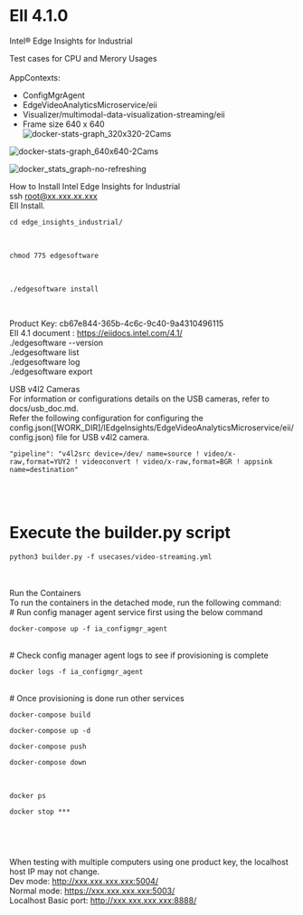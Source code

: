 # EII 4.1.0<br />
Intel® Edge Insights for Industrial<br />

Test cases for CPU and Merory Usages<br /><br />
AppContexts:<br />
- ConfigMgrAgent<br />
- EdgeVideoAnalyticsMicroservice/eii<br />
- Visualizer/multimodal-data-visualization-streaming/eii<br />
- Frame size 640 x 640<br />
![docker-stats-graph_320x320-2Cams](https://github.com/louisbyun/Intel-Edge-Insights-for-Industrial-4.1/assets/55345082/2a49aac7-6726-42ec-a4be-58b2cc3a9061)

![docker-stats-graph_640x640-2Cams](https://github.com/louisbyun/Intel-Edge-Insights-for-Industrial-4.1/assets/55345082/2b1cd016-7b14-4339-9683-9a1085aee798)

![docker_stats_graph-no-refreshing](https://github.com/louisbyun/Intel-Edge-Insights-for-Industrial-4.1/assets/55345082/c2e1b752-c13e-4597-8ff2-ddea59864e0d)

How to Install Intel Edge Insights for Industrial<br />
ssh root@xx.xxx.xx.xxx <br />
EII Install.<br />
<div class="snippet-clipboard-content notranslate position-relative overflow-auto" data-snippet-clipboard-copy-content="cd edge_insights_industrial"><pre class="notranslate"><code>cd edge_insights_industrial/
</code></pre></div><br />
<div class="snippet-clipboard-content notranslate position-relative overflow-auto" data-snippet-clipboard-copy-content="chmod 775 edgesoftware"><pre class="notranslate"><code>chmod 775 edgesoftware
</code></pre></div><br />
<div class="snippet-clipboard-content notranslate position-relative overflow-auto" data-snippet-clipboard-copy-content="./edgesoftware install"><pre class="notranslate"><code>./edgesoftware install
</code></pre></div><br />

Product Key: cb67e844-365b-4c6c-9c40-9a4310496115<br />
EII 4.1 document : https://eiidocs.intel.com/4.1/<br />
./edgesoftware --version<br />
./edgesoftware list<br />
./edgesoftware log<br />
./edgesoftware export<br />

USB v4l2 Cameras<br />
For information or configurations details on the USB cameras, refer to docs/usb_doc.md.<br />
Refer the following configuration for configuring the config.json([WORK_DIR]/IEdgeInsights/EdgeVideoAnalyticsMicroservice/eii/config.json) file for USB v4l2 camera.<br />

<div class="snippet-clipboard-content notranslate position-relative overflow-auto" data-snippet-clipboard-copy-content="pipeline camera"><pre class="notranslate"><code>"pipeline": "v4l2src device=/dev/<DEVICE_VIDEO_NODE> name=source ! video/x-raw,format=YUY2 ! videoconvert ! video/x-raw,format=BGR ! appsink name=destination"
</code></pre></div><br />
<br />

# Execute the builder.py script
<div class="snippet-clipboard-content notranslate position-relative overflow-auto" data-snippet-clipboard-copy-content="python3 builder.py"><pre class="notranslate"><code>python3 builder.py -f usecases/video-streaming.yml
</code></pre></div><br />
<br />
Run the Containers<br />
To run the containers in the detached mode, run the following command:<br />
# Run config manager agent service first using the below command<br />
<div class="snippet-clipboard-content notranslate position-relative overflow-auto" data-snippet-clipboard-copy-content="docker-compose up"><pre class="notranslate"><code>docker-compose up -f ia_configmgr_agent
</code></pre></div><br />
# Check config manager agent logs to see if provisioning is complete<br />
<div class="snippet-clipboard-content notranslate position-relative overflow-auto" data-snippet-clipboard-copy-content="docker logs"><pre class="notranslate"><code>docker logs -f ia_configmgr_agent
</code></pre></div>
<br />
# Once provisioning is done run other services<br />
<div class="snippet-clipboard-content notranslate position-relative overflow-auto" data-snippet-clipboard-copy-content="docker-compose build"><pre class="notranslate"><code>docker-compose build
</code></pre></div>
<div class="snippet-clipboard-content notranslate position-relative overflow-auto" data-snippet-clipboard-copy-content="docker-compose up -d"><pre class="notranslate"><code>docker-compose up -d
</code></pre></div>
<div class="snippet-clipboard-content notranslate position-relative overflow-auto" data-snippet-clipboard-copy-content="docker-compose push"><pre class="notranslate"><code>docker-compose push
</code></pre></div>
<div class="snippet-clipboard-content notranslate position-relative overflow-auto" data-snippet-clipboard-copy-content="docker-compose down"><pre class="notranslate"><code>docker-compose down
</code></pre></div>
<br />
<div class="snippet-clipboard-content notranslate position-relative overflow-auto" data-snippet-clipboard-copy-content="docker ps"><pre class="notranslate"><code>docker ps
</code></pre></div>

<div class="snippet-clipboard-content notranslate position-relative overflow-auto" data-snippet-clipboard-copy-content="docker stop"><pre class="notranslate"><code>docker stop ***

</code></pre></div><br />

When testing with multiple computers using one product key, the localhost host IP may not change.<br />
Dev mode: http://xxx.xxx.xxx.xxx:5004/<br />
Normal mode: https://xxx.xxx.xxx.xxx:5003/<br />
Localhost Basic port: http://xxx.xxx.xxx.xxx:8888/<br />
<br /><br />




